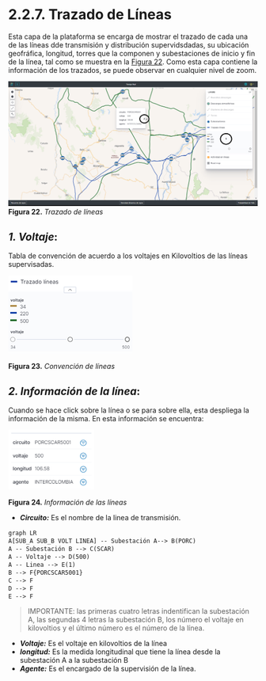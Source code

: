 # 2.2.7. Trazado de Líneas
Esta capa de la plataforma se encarga de mostrar el trazado de cada una de las líneas dde transmisión y distribución supervidsdadas, su ubicación geofráfica, longitud, torres que la componen y subestaciones de inicio y fin de la línea, tal como se muestra en la [Figura 22](../../../pictures/Imagen39.png). Como esta capa contiene la información de los trazados, se puede observar en cualquier nivel de zoom.

![Figura 22](../../../pictures/Imagen39.png "Trazado de líneas")
**Figura 22.** *Trazado de líneas*

##  *1. Voltaje*:
Tabla de convención de acuerdo a los voltajes en Kilovoltios de las líneas supervisadas.

![Figura 23](../../../pictures/Imagen38.png "Convención de líneas")

**Figura 23.** *Convención de líneas*

## *2. Información de la línea*:

Cuando se hace click sobre la línea o se para sobre ella, esta despliega la información de la misma. En esta información se encuentra:

![Figura 24](../../../pictures/Imagen40.png "Información de las líneas")

**Figura 24.** *Información de las líneas*

- **_Circuito:_** Es el nombre de la linea de transmisión.
```mermaid
graph LR
A[SUB_A SUB_B VOLT LINEA] -- Subestación A--> B(PORC)
A -- Subestación B --> C(SCAR)
A -- Voltaje --> D(500)
A -- Linea --> E(1)
B --> F{PORCSCAR5001}
C --> F
D --> F
E --> F
```
> IMPORTANTE: las primeras cuatro letras indentifican la subestación A, las segundas 4 letras la subestación B, los número el voltaje en kilovoltios y el último número es el número de la línea.
- **_Voltaje:_** Es el voltaje en kilovoltios de la línea
- **_longitud:_** Es la medida longitudinal que tiene la línea desde la subestación A a la subestación B
- **_Agente:_** Es el encargado de la supervisión de la línea.